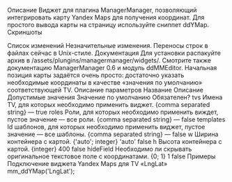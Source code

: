 Описание
Виджет для плагина ManagerManager, позволяющий интегрировать карту Yandex Maps для получения координат.
Для простого вывода карты на страницу используйте сниппет ddYMap.
Скриншоты

Список изменений
Незначительные изменения.
Переносы строк в файлах сейчас в Unix-стиле.
Документация
Для установки распакуйте архив в /assets/plungins/managermanager/widgets/. Смотрите также документацию ManagerManager 0.6 и модуль ddMMEditor.
Начальная позиция карты задаётся очень просто: достаточно указать необходимые координаты в качестве «значения по умолчанию» соответствующей TV.
Описание параметров
Название	Описание	Допустимые значения	Значение по умолчанию	Обязателен?
tvs	Имена TV, для которых необходимо применить виджет.	{comma separated string}	—	true
roles	Роли, для которых необходимо применить виждет, пустое значение — все роли.	{comma separated string}	—	false
templates	Id шаблонов, для которых необходимо применить виджет, пустое значение — все шаблоны.	{comma separated string}	—	false
w	Ширина контейнера с картой.	{'auto'; integer}	'auto'	false
h	Высота контейнера с картой.	{integer}	400	false
hideField	Необходимо ли скрывать оригинальное текстовое поле с координатами.	{0; 1}	1	false
Примеры
Подключение виджета Yandex Maps для TV «LngLat»
mm_ddYMap('LngLat');
